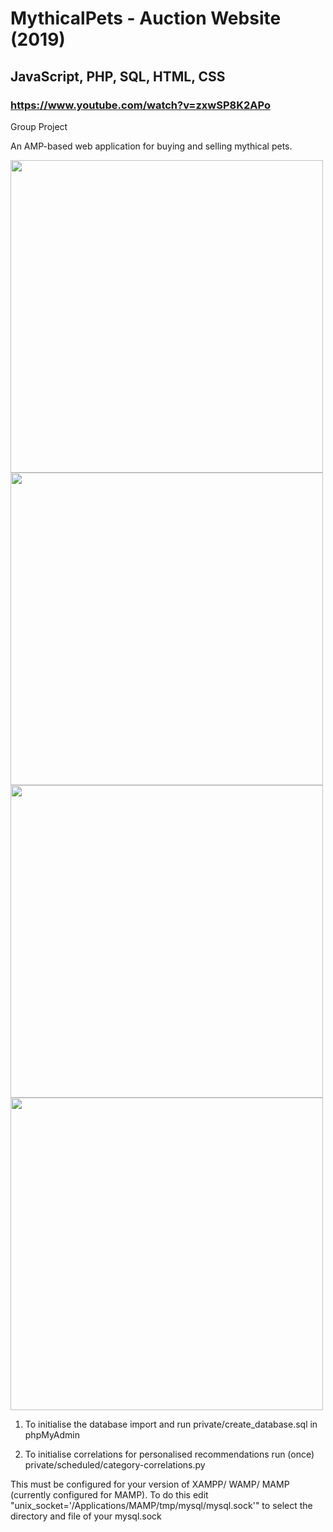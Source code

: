 # MythicalPets - Auction Website (2019)
## JavaScript, PHP, SQL, HTML, CSS
### https://www.youtube.com/watch?v=zxwSP8K2APo

Group Project

An AMP-based web application for buying and selling mythical pets.

<img src="https://github.com/JamesDHW/MythicalPets/blob/master/img1.png" width="500">

<img src="https://github.com/JamesDHW/MythicalPets/blob/master/img2.png" width="500">

<img src="https://github.com/JamesDHW/MythicalPets/blob/master/img3.png" width="500">

<img src="https://github.com/JamesDHW/MythicalPets/blob/master/img4.png" width="500">

1) To initialise the database import and run private/create_database.sql in phpMyAdmin

2) To initialise correlations for personalised recommendations run (once) private/scheduled/category-correlations.py

This must be configured for your version of XAMPP/ WAMP/ MAMP (currently configured for MAMP). To do this edit "unix_socket='/Applications/MAMP/tmp/mysql/mysql.sock'" to select the directory and file of your mysql.sock


